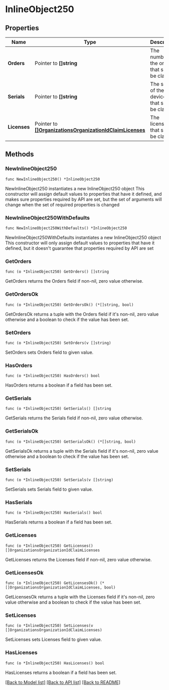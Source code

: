 # InlineObject250

## Properties

Name | Type | Description | Notes
------------ | ------------- | ------------- | -------------
**Orders** | Pointer to **[]string** | The numbers of the orders that should be claimed | [optional] 
**Serials** | Pointer to **[]string** | The serials of the devices that should be claimed | [optional] 
**Licenses** | Pointer to [**[]OrganizationsOrganizationIdClaimLicenses**](OrganizationsOrganizationIdClaimLicenses.md) | The licenses that should be claimed | [optional] 

## Methods

### NewInlineObject250

`func NewInlineObject250() *InlineObject250`

NewInlineObject250 instantiates a new InlineObject250 object
This constructor will assign default values to properties that have it defined,
and makes sure properties required by API are set, but the set of arguments
will change when the set of required properties is changed

### NewInlineObject250WithDefaults

`func NewInlineObject250WithDefaults() *InlineObject250`

NewInlineObject250WithDefaults instantiates a new InlineObject250 object
This constructor will only assign default values to properties that have it defined,
but it doesn't guarantee that properties required by API are set

### GetOrders

`func (o *InlineObject250) GetOrders() []string`

GetOrders returns the Orders field if non-nil, zero value otherwise.

### GetOrdersOk

`func (o *InlineObject250) GetOrdersOk() (*[]string, bool)`

GetOrdersOk returns a tuple with the Orders field if it's non-nil, zero value otherwise
and a boolean to check if the value has been set.

### SetOrders

`func (o *InlineObject250) SetOrders(v []string)`

SetOrders sets Orders field to given value.

### HasOrders

`func (o *InlineObject250) HasOrders() bool`

HasOrders returns a boolean if a field has been set.

### GetSerials

`func (o *InlineObject250) GetSerials() []string`

GetSerials returns the Serials field if non-nil, zero value otherwise.

### GetSerialsOk

`func (o *InlineObject250) GetSerialsOk() (*[]string, bool)`

GetSerialsOk returns a tuple with the Serials field if it's non-nil, zero value otherwise
and a boolean to check if the value has been set.

### SetSerials

`func (o *InlineObject250) SetSerials(v []string)`

SetSerials sets Serials field to given value.

### HasSerials

`func (o *InlineObject250) HasSerials() bool`

HasSerials returns a boolean if a field has been set.

### GetLicenses

`func (o *InlineObject250) GetLicenses() []OrganizationsOrganizationIdClaimLicenses`

GetLicenses returns the Licenses field if non-nil, zero value otherwise.

### GetLicensesOk

`func (o *InlineObject250) GetLicensesOk() (*[]OrganizationsOrganizationIdClaimLicenses, bool)`

GetLicensesOk returns a tuple with the Licenses field if it's non-nil, zero value otherwise
and a boolean to check if the value has been set.

### SetLicenses

`func (o *InlineObject250) SetLicenses(v []OrganizationsOrganizationIdClaimLicenses)`

SetLicenses sets Licenses field to given value.

### HasLicenses

`func (o *InlineObject250) HasLicenses() bool`

HasLicenses returns a boolean if a field has been set.


[[Back to Model list]](../README.md#documentation-for-models) [[Back to API list]](../README.md#documentation-for-api-endpoints) [[Back to README]](../README.md)


